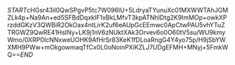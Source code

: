 $START$cHGsr43il0QwSPgvP5tc7W096lU+5LdryaTYunuXc01MXWWTAhJGMZLk4p+Na9An+ed5SFBdDqxkIF1xBkLMfvT3kpATNhIDtg2K9ImMOp+owkXPrzddGKzV3QWBiR2OkOax4ntLirK2uf6eAUpGcEEmwc0ApCtwPAU5vhYTuZTRGWZ9QwRE41HsINy+LK9j1nV6zNUktXAk3Orvev6o0O60tV5su/WU9kmyWmo/0XRP0IcNNxweUOHK9AfHrSr83KeK1fDLoaRngG4Y4yo75p/H9jSbYWXMH9PWw+mOkgowmaqTfCx0L0oNoinPXiKZLJ7UDgEFMH+MNyj+5FmkWQ==$END$